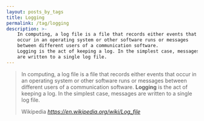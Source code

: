 ```yaml
---
layout: posts_by_tags
title: Logging
permalink: /tag/logging
description: >-
    In computing, a log file is a file that records either events that
    occur in an operating system or other software runs or messages
    between different users of a communication software.
    Logging is the act of keeping a log. In the simplest case, messages
    are written to a single log file.
---
```

<blockquote>
  <p>
    In computing, a log file is a file that records either events that
    occur in an operating system or other software runs or messages
    between different users of a communication software.
    <strong>Logging</strong> is the act of keeping a log.
    In the simplest case, messages are written to a single log file.
  </p>
  <footer>
    Wikipedia
    <cite title="Log_file (logging)">
      <a href="https://en.wikipedia.org/wiki/Log_file">
        https://en.wikipedia.org/wiki/Log_file
      </a>
    </cite>
  </footer>
</blockquote>
